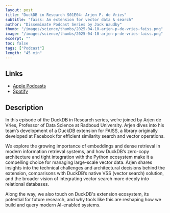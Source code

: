 ```yaml
---
layout: post
title: "DuckDB in Research S01E04: Arjen P. de Vries"
subtitle: "faiss: An extension for vector data & search"
author: "Disseminate Podcast Series by Jack Waudby"
thumb: "/images/science/thumbs/2025-04-10-arjen-p-de-vries-faiss.png"
image: "/images/science/thumbs/2025-04-10-arjen-p-de-vries-faiss.png"
excerpt: ""
toc: false
tags: ["Podcast"]
length: "45 min"
---
```


## Links

* [Apple Podcasts](https://podcasts.apple.com/us/podcast/arjen-p-de-vries-faiss-an-extension-for-vector-data-search/id1631350873?i=1000702996891)
* [Spotify](https://open.spotify.com/episode/33get9iGEZXMsgKiOZ2mml)

## Description

In this episode of the DuckDB in Research series, we’re joined by Arjen de Vries, Professor of Data Science at Radboud University. Arjen dives into his team’s development of a DuckDB extension for FAISS, a library originally developed at Facebook for efficient similarity search and vector operations.

We explore the growing importance of embeddings and dense retrieval in modern information retrieval systems, and how DuckDB’s zero-copy architecture and tight integration with the Python ecosystem make it a compelling choice for managing large-scale vector data. Arjen shares insights into the technical challenges and architectural decisions behind the extension, comparisons with DuckDB’s native VSS (vector search) solution, and the broader vision of integrating vector search more deeply into relational databases.

Along the way, we also touch on DuckDB's extension ecosystem, its potential for future research, and why tools like this are reshaping how we build and query modern AI-enabled systems.